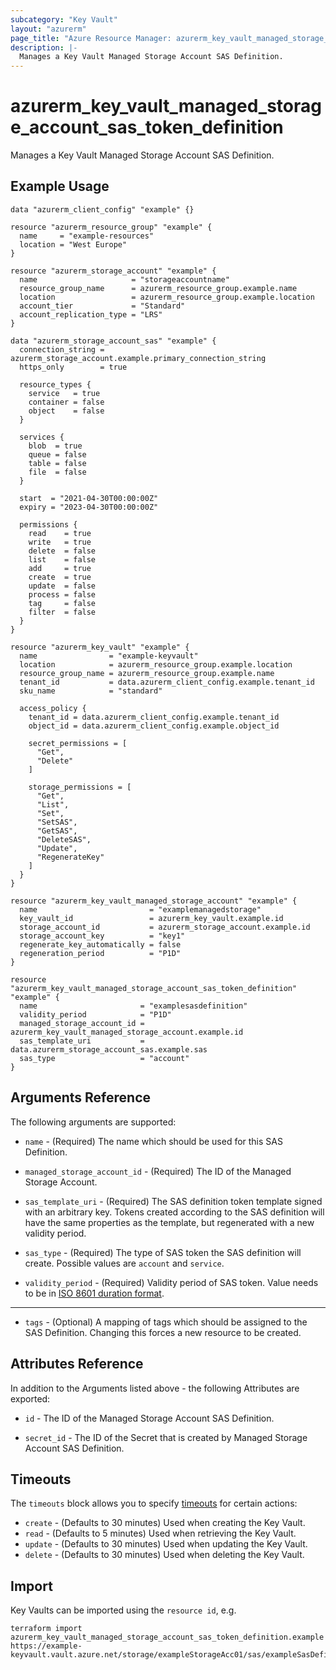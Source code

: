 ```yaml
---
subcategory: "Key Vault"
layout: "azurerm"
page_title: "Azure Resource Manager: azurerm_key_vault_managed_storage_account_sas_token_definition"
description: |-
  Manages a Key Vault Managed Storage Account SAS Definition.
---
```


# azurerm_key_vault_managed_storage_account_sas_token_definition

Manages a Key Vault Managed Storage Account SAS Definition.

## Example Usage

```hcl
data "azurerm_client_config" "example" {}

resource "azurerm_resource_group" "example" {
  name     = "example-resources"
  location = "West Europe"
}

resource "azurerm_storage_account" "example" {
  name                     = "storageaccountname"
  resource_group_name      = azurerm_resource_group.example.name
  location                 = azurerm_resource_group.example.location
  account_tier             = "Standard"
  account_replication_type = "LRS"
}

data "azurerm_storage_account_sas" "example" {
  connection_string = azurerm_storage_account.example.primary_connection_string
  https_only        = true

  resource_types {
    service   = true
    container = false
    object    = false
  }

  services {
    blob  = true
    queue = false
    table = false
    file  = false
  }

  start  = "2021-04-30T00:00:00Z"
  expiry = "2023-04-30T00:00:00Z"

  permissions {
    read    = true
    write   = true
    delete  = false
    list    = false
    add     = true
    create  = true
    update  = false
    process = false
    tag     = false
    filter  = false
  }
}

resource "azurerm_key_vault" "example" {
  name                = "example-keyvault"
  location            = azurerm_resource_group.example.location
  resource_group_name = azurerm_resource_group.example.name
  tenant_id           = data.azurerm_client_config.example.tenant_id
  sku_name            = "standard"

  access_policy {
    tenant_id = data.azurerm_client_config.example.tenant_id
    object_id = data.azurerm_client_config.example.object_id

    secret_permissions = [
      "Get",
      "Delete"
    ]

    storage_permissions = [
      "Get",
      "List",
      "Set",
      "SetSAS",
      "GetSAS",
      "DeleteSAS",
      "Update",
      "RegenerateKey"
    ]
  }
}

resource "azurerm_key_vault_managed_storage_account" "example" {
  name                         = "examplemanagedstorage"
  key_vault_id                 = azurerm_key_vault.example.id
  storage_account_id           = azurerm_storage_account.example.id
  storage_account_key          = "key1"
  regenerate_key_automatically = false
  regeneration_period          = "P1D"
}

resource "azurerm_key_vault_managed_storage_account_sas_token_definition" "example" {
  name                       = "examplesasdefinition"
  validity_period            = "P1D"
  managed_storage_account_id = azurerm_key_vault_managed_storage_account.example.id
  sas_template_uri           = data.azurerm_storage_account_sas.example.sas
  sas_type                   = "account"
}
```

## Arguments Reference

The following arguments are supported:

* `name` - (Required) The name which should be used for this SAS Definition.

* `managed_storage_account_id` - (Required) The ID of the Managed Storage Account.

* `sas_template_uri` - (Required) The SAS definition token template signed with an arbitrary key. Tokens created according to the SAS definition will have the same properties as the template, but regenerated with a new validity period.

* `sas_type` - (Required) The type of SAS token the SAS definition will create. Possible values are `account` and `service`.

* `validity_period` - (Required) Validity period of SAS token. Value needs to be in [ISO 8601 duration format](https://en.wikipedia.org/wiki/ISO_8601#Durations).

---

* `tags` - (Optional) A mapping of tags which should be assigned to the SAS Definition. Changing this forces a new resource to be created.

## Attributes Reference

In addition to the Arguments listed above - the following Attributes are exported:

* `id` - The ID of the Managed Storage Account SAS Definition.

* `secret_id` - The ID of the Secret that is created by Managed Storage Account SAS Definition.

## Timeouts

The `timeouts` block allows you to specify [timeouts](https://www.terraform.io/language/resources/syntax#operation-timeouts) for certain actions:

* `create` - (Defaults to 30 minutes) Used when creating the Key Vault.
* `read` - (Defaults to 5 minutes) Used when retrieving the Key Vault.
* `update` - (Defaults to 30 minutes) Used when updating the Key Vault.
* `delete` - (Defaults to 30 minutes) Used when deleting the Key Vault.

## Import

Key Vaults can be imported using the `resource id`, e.g.

```shell
terraform import azurerm_key_vault_managed_storage_account_sas_token_definition.example https://example-keyvault.vault.azure.net/storage/exampleStorageAcc01/sas/exampleSasDefinition01
```
